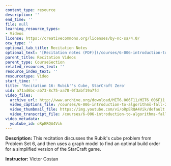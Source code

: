 ```yaml
---
content_type: resource
description: ''
end_time: ''
file: null
learning_resource_types:
- Videos
license: https://creativecommons.org/licenses/by-nc-sa/4.0/
ocw_type: ''
optional_tab_title: Recitation Notes
optional_text: '[Recitation notes (PDF)](/courses/6-006-introduction-to-algorithms-fall-2011/resources/mit6_006f11_rec16)'
parent_title: Recitation Videos
parent_type: CourseSection
related_resources_text: ''
resource_index_text: ''
resourcetype: Video
start_time: ''
title: 'Recitation 16: Rubik''s Cube, StarCraft Zero'
uid: a71ad6bc-ab73-8c75-aa78-0f3abf19a7fd
video_files:
  archive_url: http://www.archive.org/download/MIT6.006F11/MIT6_006F11_rec16_300k.mp4
  video_captions_file: /courses/6-006-introduction-to-algorithms-fall-2011/048834a32d3557f1b462aa17a18075a6_oRpERQA4Vik.vtt
  video_thumbnail_file: https://img.youtube.com/vi/oRpERQA4Vik/default.jpg
  video_transcript_file: /courses/6-006-introduction-to-algorithms-fall-2011/7f1947f0885b9a4b92ddd9602647ba3f_oRpERQA4Vik.pdf
video_metadata:
  youtube_id: oRpERQA4Vik
---
```


**Description:** This recitation discusses the Rubik's cube problem from Problem Set 6, and then uses a graph model to find an optimal build order for a simplified version of the StarCraft game.

**Instructor:** Victor Costan

